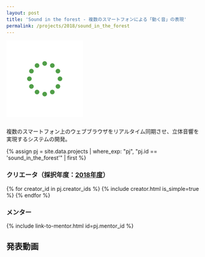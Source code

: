 ```yaml
---
layout: post
title: 'Sound in the forest - 複数のスマートフォンによる「動く音」の表現'
permalink: /projects/2018/sound_in_the_forest
---
```


<img class='top-img lazyload' src='/assets/img/spinner.svg' data-src='/assets/img/thumbnails/2018/tbu.png' alt='サムネイル画像' loading='lazy' style='margin-bottom: 10px;' />

複数のスマートフォン上のウェブブラウザをリアルタイム同期させ、立体音響を実現するシステムの開発。

{% assign pj = site.data.projects | where_exp: "pj", "pj.id == 'sound_in_the_forest'" | first %}

### クリエータ（採択年度：<a href='/projects/2018'>2018年度</a>）
<p>
{% for creator_id in pj.creator_ids %}
  {% include creator.html is_simple=true %}
{% endfor %}
</p>

### メンター
<p>{% include link-to-mentor.html id=pj.mentor_id %}</p>

## 発表動画
<div class="youtube">
  <iframe width="560" height="315" class="lazyload" data-src="https://www.youtube.com/embed/H7SCFi0fp7g?rel=0" frameborder="0" allowfullscreen=""></iframe>
</div>

